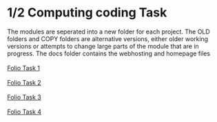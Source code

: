 # 1/2 Computing coding Task
The modules are seperated into a new folder for each project.
The OLD folders and COPY folders are alternative versions, either older working versions or attempts to change large parts of the module that are in progress.
The docs folder contains the webhosting and homepage files
<br>
<br>
<a href="https://tpgionfriddo.com/Folio%20Task%201/index.html" target="_blank">Folio Task 1</a>
<br>
<br>
<a href="https://tpgionfriddo.com/Folio%20Task%202/index.html" target="_blank">Folio Task 2</a>
<br>
<br>
<a href="https://tpgionfriddo.com/Folio%20Task%203/index.html" target="_blank">Folio Task 3</a>
<br>
<br>
<a href="https://tpgionfriddo.com/Folio%20Task%204/index.html" target="_blank">Folio Task 4</a>

